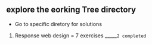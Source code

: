 ## explore the eorking Tree directory

* Go to specific diretory for solutions

1. Response web design = 7 exercises 
_____<code>2 completed </code>
